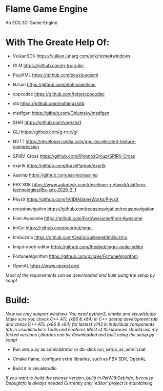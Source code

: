 # Flame Game Engine
An ECS 3D-Game-Engine.

# With The Greate Help Of:

- VulkanSDK https://vulkan.lunarg.com/sdk/home#windows

- GLM https://github.com/g-truc/glm

- PugiXML https://github.com/zeux/pugixml

- NJson https://github.com/nlohmann/json

- cppcodec https://github.com/tplgy/cppcodec

- stb https://github.com/nothings/stb

- msdfgen https://github.com/Chlumsky/msdfgen

- SHA1 https://github.com/vog/sha1

- GLI https://github.com/g-truc/gli

- NVTT https://developer.nvidia.com/gpu-accelerated-texture-compression

- SPIRV-Cross https://github.com/KhronosGroup/SPIRV-Cross

- exprtk https://github.com/ArashPartow/exprtk

- Assimp https://github.com/assimp/assimp

- FBX SDK https://www.autodesk.com/developer-network/platform-technologies/fbx-sdk-2020-2-1

- PhysX https://github.com/NVIDIAGameWorks/PhysX

- recastnavigation https://github.com/recastnavigation/recastnavigation

- Font-Awesome https://github.com/FortAwesome/Font-Awesome

- ImGui https://github.com/ocornut/imgui

- ImGuizmo https://github.com/CedricGuillemet/ImGuizmo

- Imgui-node-editor https://github.com/thedmd/imgui-node-editor

- FortuneAlgorithm https://github.com/pvigier/FortuneAlgorithm

- OpenAL https://www.openal.org/

*Most of the requirements can be downloaded and built using the setup.py script*

# Build:

*Now we only support windows*
*You need python3, cmake and visualstudio*
*Make sure you check C++ ATL (x86 & x64) in C++ destop development tab and check C++ ATL (x86 & x64) for lastest v143 in individual components tab in visualstudio's Tools and Features*
*Most of the libraries should use my forked versions*
*Libraries can be downloaded and built using the setup.py script*

- Run setup.py as administrator or db-click run_setup_as_admin.bat

- Cmake flame, configure extra libraries, such as FBX SDK, OpenAL

- Build it in visualstudio

*If you want to build the release version, build in RelWithDebInfo, because DebugInfo is always needed*
*Currently only 'editor' project is maintaining*